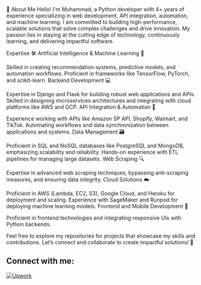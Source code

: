 👋 About Me
Hello! I'm Muhammad, a Python developer with 4+ years of experience specializing in web development, API integration, automation, and machine learning. I am committed to building high-performance, scalable solutions that solve complex challenges and drive innovation. My passion lies in staying at the cutting edge of technology, continuously learning, and delivering impactful software.


Expertise 🛠️
Artificial Intelligence & Machine Learning 🧠

Skilled in creating recommendation systems, predictive models, and automation workflows.
Proficient in frameworks like TensorFlow, PyTorch, and scikit-learn.
Backend Development 💻

Expertise in Django and Flask for building robust web applications and APIs.
Skilled in designing microservices architectures and integrating with cloud platforms like AWS and GCP.
API Integration & Automation 🔗

Experience working with APIs like Amazon SP API, Shopify, Walmart, and TikTok.
Automating workflows and data synchronization between applications and systems.
Data Management 🗃️

Proficient in SQL and NoSQL databases like PostgreSQL and MongoDB, emphasizing scalability and reliability.
Hands-on experience with ETL pipelines for managing large datasets.
Web Scraping 🔍

Expertise in advanced web scraping techniques, bypassing anti-scraping measures, and ensuring data integrity.
Cloud Solutions ☁️

Proficient in AWS (Lambda, EC2, S3), Google Cloud, and Heroku for deployment and scaling.
Experience with SageMaker and Runpod for deploying machine learning models.
Frontend and Mobile Development 📱

Proficient in frontend technologies and integrating responsive UIs with Python backends.

Feel free to explore my repositories for projects that showcase my skills and contributions. Let’s connect and collaborate to create impactful solutions! 🚀

## Connect with me:

[![Upwork](https://github.com/mhamid01/images/blob/main/Upwork.png)](https://www.upwork.com/freelancers/~0193836a6dadc6890a?mp_source=share)


